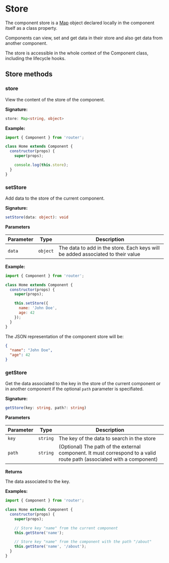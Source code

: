 # Store

The component store is a [Map](https://developer.mozilla.org/en-US/docs/Web/JavaScript/Reference/Global_Objects/Map) object declared locally in the component itself as a class property.

Components can view, set and get data in their store and also get data from another component.

The store is accessible in the whole context of the Component class, including the lifecycle hooks.

## Store methods​

### store

View the content of the store of the component.

**Signature:**

```ts
store: Map<string, object>
```

**Example:**

```js
import { Component } from 'router';

class Home extends Component {
  constructor(props) {
    super(props);

    console.log(this.store);
  }
}
```

### setStore

Add data to the store of the current component.

**Signature:**

```ts
setStore(data: object): void
```

**Parameters**

| Parameter |   Type   | Description                                                                     |
| --------- | :------: | ------------------------------------------------------------------------------- |
| `data`    | `object` | The data to add in the store. Each keys will be added associated to their value |

**Example:**

```js
import { Component } from 'router';

class Home extends Component {
  constructor(props) {
    super(props);

    this.setStore({
      name: 'John Doe',
      age: 42
    });
  }
}
```

The JSON representation of the component store will be:

```json
{
  "name": "John Doe",
  "age": 42
}
```

### getStore

Get the data associated to the key in the store of the current component or in another component if the optional `path` parameter is specifiated.

**Signature:**

```ts
getStore(key: string, path?: string)
```

**Parameters**

| Parameter |   Type   | Description                                                                                                           |
| --------- | :------: | --------------------------------------------------------------------------------------------------------------------- |
| `key`     | `string` | The key of the data to search in the store                                                                            |
| `path`    | `string` | (Optional) The path of the external component. It must correspond to a valid route path (associated with a component) |

**Returns**

The data associated to the key.

**Examples:**

```js
import { Component } from 'router';

class Home extends Component {
  constructor(props) {
    super(props);

    // Store key "name" from the current component
    this.getStore('name');

    // Store key "name" from the component with the path "/about"
    this.getStore('name', '/about');
  }
}
```
